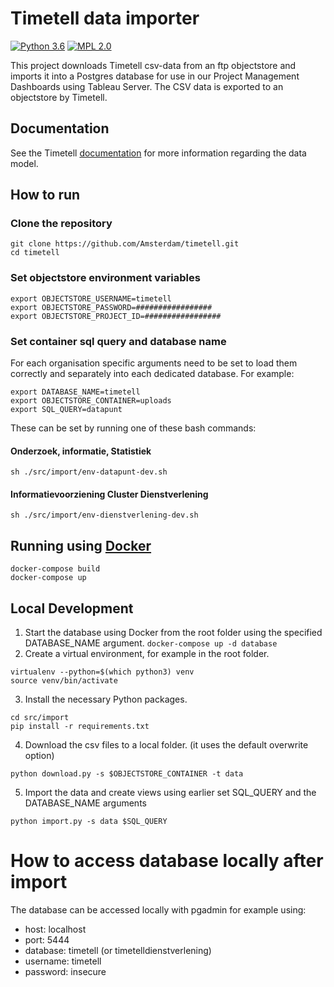 # Timetell data importer
[![Python 3.6](https://img.shields.io/badge/python-3.6-blue.svg)](https://www.python.org/) [![MPL 2.0](https://img.shields.io/badge/license-MPLv2.0-blue.svg)](https://www.mozilla.org/en-US/MPL/2.0/)

This project downloads Timetell csv-data from an ftp objectstore and imports it into a Postgres database for use in our Project Management Dashboards using Tableau Server.
The CSV data is exported to an objectstore by Timetell.

## Documentation
See the Timetell [documentation](doc/) for more information regarding the data model.



## How to run

### Clone the repository
```
git clone https://github.com/Amsterdam/timetell.git
cd timetell
```

### Set objectstore environment variables
```
export OBJECTSTORE_USERNAME=timetell
export OBJECTSTORE_PASSWORD=#################
export OBJECTSTORE_PROJECT_ID=#################
```
### Set container sql query and database name
For each organisation specific arguments need to be set to load them correctly and separately into each dedicated database. For example:
```
export DATABASE_NAME=timetell
export OBJECTSTORE_CONTAINER=uploads
export SQL_QUERY=datapunt
```

These can be set by running one of these bash commands:

#### Onderzoek, informatie, Statistiek
`sh ./src/import/env-datapunt-dev.sh`

#### Informatievoorziening Cluster Dienstverlening
`sh ./src/import/env-dienstverlening-dev.sh`

## Running using [Docker](https://www.docker.com)
```
docker-compose build
docker-compose up
```

## Local Development

1. Start the database using Docker from the root folder using the specified DATABASE_NAME argument.
`docker-compose up -d database`
2. Create a virtual environment, for example in the root folder.
```
virtualenv --python=$(which python3) venv
source venv/bin/activate
```
3. Install the necessary Python packages.
```
cd src/import
pip install -r requirements.txt
```
4. Download the csv files to a local folder. (it uses the default overwrite option) 

`python download.py -s $OBJECTSTORE_CONTAINER -t data`

5. Import the data and create views using earlier set SQL_QUERY and the DATABASE_NAME arguments

`python import.py -s data $SQL_QUERY`

# How to access database locally after import

The database can be accessed locally with pgadmin for example using:
- host: localhost
- port: 5444
- database: timetell (or timetelldienstverlening)
- username: timetell
- password: insecure
